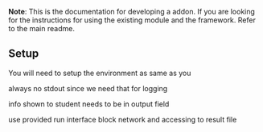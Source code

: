 **Note**: This is the documentation for developing a addon. If you are looking for the instructions for using the existing module and the framework. Refer to the main readme.

## Setup
You will need to setup the environment as same as you 


always no stdout since we need that for logging

info shown to student needs to be in output field


use provided run interface 
block network and accessing to result file